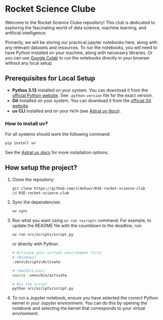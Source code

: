 # Rocket Science Clube

Welcome to the Rocket Science Clube repository! This club is dedicated to exploring the fascinating world of data science, machine learning, and artificial intelligence.

Primarily, we will be storing our practical jupyter notebooks here, along with any relevant datasets and resources. To run the notebooks, you will need to have Python installed on your machine, along with necessary libraries. Or you can use [Google Colab](https://colab.research.google.com/) to run the notebooks directly in your browser without any local setup.

## Prerequisites for Local Setup

- **Python 3.13** installed on your system. You can download it from the [official Python website](https://www.python.org/downloads/). See `.python-version` file for the exact version.
- **Git** installed on your system. You can download it from the [official Git website](https://git-scm.com/downloads).
- **uv CLI** installed and on your `PATH` (see [Astral uv docs](https://docs.astral.sh/uv/)).

### How to install uv?

For all systems should work the following command:

```bash
pip install uv
```

See the [Astral uv docs](https://docs.astral.sh/uv/) for more installation options.

## How setup the project?

1. Clone the repository:

   ```bash
   git clone https://github.com/sl4shuur/KSE-rocket-science-club
   cd KSE-rocket-science-club
   ```

2. Sync the dependencies:

   ```bash
   uv sync
   ```

3. Run what you want using `uv run <script>` command. For example, to update the README file with the countdown to the deadline, run:

   ```bash
   uv run src/scripts/script.py
   ```

   or directly with Python:

   ```bash
   # Activate your virtual environment first
   # (Windows)
   .venv\Scripts\Activate

   # (macOS/Linux)
   source .venv/bin/activate

   # Run the script
   python src/scripts/script.py
   ```

4. To run a Jupyter notebook, ensure you have selected the correct Python kernel in your Jupyter environment. You can do this by opening the notebook and selecting the kernel that corresponds to your virtual environment.
